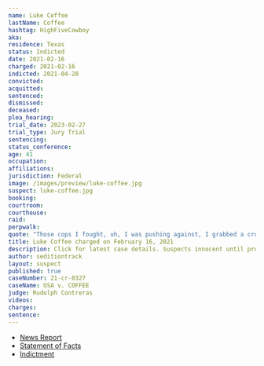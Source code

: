 ```yaml
---
name: Luke Coffee
lastName: Coffee
hashtag: HighFiveCowboy
aka:
residence: Texas
status: Indicted
date: 2021-02-16
charged: 2021-02-16
indicted: 2021-04-28
convicted:
acquitted:
sentenced:
dismissed:
deceased:
plea_hearing:
trial_date: 2023-02-27
trial_type: Jury Trial
sentencing:
status_conference:
age: 41
occupation:
affiliations:
jurisdiction: Federal
image: /images/preview/luke-coffee.jpg
suspect: luke-coffee.jpg
booking:
courtroom:
courthouse:
raid:
perpwalk:
quote: "Those cops I fought, uh, I was pushing against, I grabbed a crutch. And I went in and pushed against the line. I pushed all against the line and was, like, trying to drive them back, and God gave me some supernatural energy, and they sprayed in my eyes"
title: Luke Coffee charged on February 16, 2021
description: Click for latest case details. Suspects innocent until proven guilty.
author: seditiontrack
layout: suspect
published: true
caseNumber: 21-cr-0327
caseName: USA v. COFFEE
judge: Rudolph Contreras
videos:
charges:
sentence:
---
```

- [News Report](https://www.thedailybeast.com/luke-coffee-fledgling-actor-from-texas-bashed-a-cop-during-capitol-riot-prosecutors-allege)
- [Statement of Facts](https://www.justice.gov/usao-dc/case-multi-defendant/file/1378546/download)
- [Indictment](https://www.justice.gov/usao-dc/case-multi-defendant/file/1404986/download)
